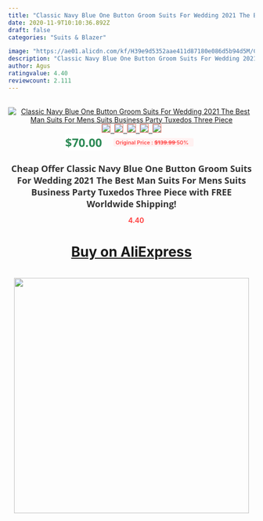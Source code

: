 ```yaml
---
title: "Classic Navy Blue One Button Groom Suits For Wedding 2021 The Best Man Suits For Mens Suits Business Party Tuxedos Three Piece"
date: 2020-11-9T10:10:36.892Z
draft: false
categories: "Suits & Blazer"

image: "https://ae01.alicdn.com/kf/H39e9d5352aae411d87180e086d5b94d5M/Classic-Navy-Blue-One-Button-Groom-Suits-For-Wedding-2021-The-Best-Man-Suits-For-Mens.jpg"
description: "Classic Navy Blue One Button Groom Suits For Wedding 2021 The Best Man Suits For Mens Suits Business Party Tuxedos Three Piece"
author: Agus
ratingvalue: 4.40
reviewcount: 2.111
---
```

<br>
<div style="text-align: center;">
<a href="https://s.click.aliexpress.com/e/_9hkwtf" target="_blank" rel="nofollow noopener noreferrer"><img alt="Classic Navy Blue One Button Groom Suits For Wedding 2021 The Best Man Suits For Mens Suits Business Party Tuxedos Three Piece" class="magnifier-image" src="https://ae01.alicdn.com/kf/H39e9d5352aae411d87180e086d5b94d5M/Classic-Navy-Blue-One-Button-Groom-Suits-For-Wedding-2021-The-Best-Man-Suits-For-Mens.jpg_640x640.jpg">
<br>
<img style="border:1px solid salmon" src="https://ae01.alicdn.com/kf/H39e9d5352aae411d87180e086d5b94d5M/Classic-Navy-Blue-One-Button-Groom-Suits-For-Wedding-2021-The-Best-Man-Suits-For-Mens.jpg_120x120.jpg">&nbsp;&nbsp;<img style="border:1px solid salmon" src="https://ae01.alicdn.com/kf/H6e3bff840f834ab4a0c9bd7d05f00f11X/Classic-Navy-Blue-One-Button-Groom-Suits-For-Wedding-2021-The-Best-Man-Suits-For-Mens.jpg_120x120.jpg">&nbsp;&nbsp;<img style="border:1px solid salmon" src="https://ae01.alicdn.com/kf/Hb9ca539f3b8d445fb8e7bfcda5e5d84el/Classic-Navy-Blue-One-Button-Groom-Suits-For-Wedding-2021-The-Best-Man-Suits-For-Mens.jpg_120x120.jpg">&nbsp;&nbsp;<img style="border:1px solid salmon" src="https://ae01.alicdn.com/kf/H090cdd2508a9445b8b69670a1a88ec64t/Classic-Navy-Blue-One-Button-Groom-Suits-For-Wedding-2021-The-Best-Man-Suits-For-Mens.jpg_120x120.jpg">&nbsp;&nbsp;<img style="border:1px solid salmon" src="https://ae01.alicdn.com/kf/H566ae1a17ea9473d9e64781100fb62fcw/Classic-Navy-Blue-One-Button-Groom-Suits-For-Wedding-2021-The-Best-Man-Suits-For-Mens.jpg_120x120.jpg"></a></div><br0>
<div style="text-align: center;"><span style="background-color: white; border: 0px; box-sizing: border-box; color: seagreen; display: inline-block; font-family: &quot;open sans&quot; , &quot;arial&quot; , &quot;helvetica&quot; , sans-serif , &quot;heiti&quot;; font-size: 24px; font-stretch: inherit; font-weight: 700; line-height: inherit; margin: 0px 10px 0px 0px; padding: 0px; vertical-align: middle;">$70.00 </span>
<span style="background: rgb(255 , 241 , 241); border-radius: 3px; border: 0px; box-sizing: border-box; color: #ff4747; display: inline-block; font-family: inherit; font-size: 12px; font-stretch: inherit; font-style: inherit; font-variant: inherit; font-weight: 600; line-height: inherit; margin: 0px; padding: 2px 5px; transform: scale(0.9); vertical-align: middle;">Original Price : <b style="text-decoration: line-through;">$139.99 </b> 50%&nbsp;&nbsp;</span></div>
<h1 style="color: #333333; display: inline-block; font-family: &quot;open sans&quot; , &quot;arial&quot; , &quot;helvetica&quot; , sans-serif , &quot;heiti&quot;; font-size: 18px; font-stretch: inherit; font-weight: 700; text-align: center;">Cheap Offer Classic Navy Blue One Button Groom Suits For Wedding 2021 The Best Man Suits For Mens Suits Business Party Tuxedos Three Piece with FREE Worldwide Shipping!</h1>
<div style="color: #ff4747; text-align: center;">
<img src="https://4.bp.blogspot.com/-M0ZcTcb-5uY/XleCXlxnR4I/AAAAAAAAAEc/OrjgMkXV1oMQFaCRZj5HQwOCBcu3w1FegCPcBGAYYCw/s1600/star.png" style="height: 15px;">&nbsp;<b>4.40</b></div>
<div class="button_cont" align="center"><a class="buynow_a" href="https://s.click.aliexpress.com/e/_9hkwtf" target="_blank" rel="nofollow noopener noreferrer"><H1>Buy on AliExpress</H1></a></div><br>
<div class="separator" style="clear: both; text-align: center;">
<img src="https://lh3.googleusercontent.com/-pTy5HemUv9M/XlePHvY0dAI/AAAAAAAAAE4/0nX5iRUoIWY8eMW9Dpxeirr157OZliDIgCLcBGAsYHQ/s1600/badge.gif" width="480">
</div>
